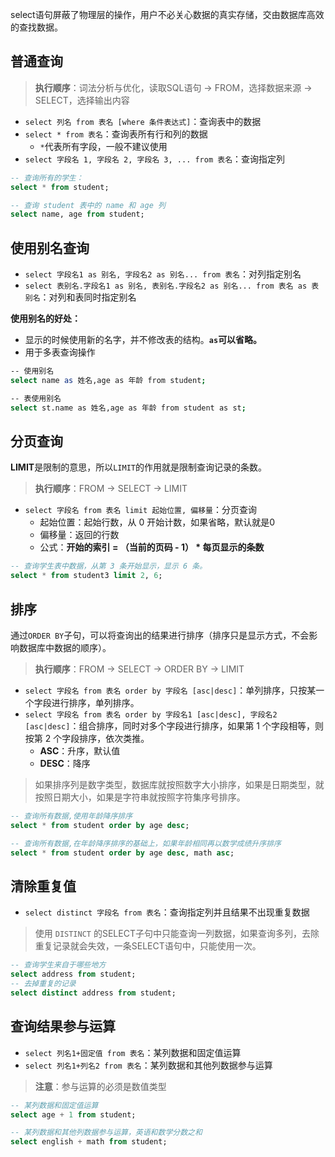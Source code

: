 
select语句屏蔽了物理层的操作，用户不必关心数据的真实存储，交由数据库高效的查找数据。

## 普通查询

> **执行顺序**：词法分析与优化，读取SQL语句 → FROM，选择数据来源 → SELECT，选择输出内容

* `select 列名 from 表名 [where 条件表达式]`：查询表中的数据
* `select * from 表名`：查询表所有行和列的数据
  * `*`代表所有字段，一般不建议使用
* `select 字段名 1, 字段名 2, 字段名 3, ... from 表名`：查询指定列

```sql
-- 查询所有的学生：
select * from student;

-- 查询 student 表中的 name 和 age 列
select name, age from student;
```


## 使用别名查询

* `select 字段名1 as 别名, 字段名2 as 别名... from 表名`：对列指定别名
* `select 表别名.字段名1 as 别名, 表别名.字段名2 as 别名... from 表名 as 表别名`：对列和表同时指定别名


**使用别名的好处：**

* 显示的时候使用新的名字，并不修改表的结构。**`as`可以省略。**
* 用于多表查询操作

```bash
-- 使用别名
select name as 姓名,age as 年龄 from student;

-- 表使用别名
select st.name as 姓名,age as 年龄 from student as st;
```


## 分页查询

**LIMIT**是限制的意思，所以`LIMIT`的作用就是限制查询记录的条数。

> **执行顺序**：FROM → SELECT → LIMIT
> 
* `select 字段名 from 表名 limit 起始位置, 偏移量`：分页查询
   * 起始位置：起始行数，从 0 开始计数，如果省略，默认就是0
   * 偏移量：返回的行数
   * 公式：**开始的索引 = （当前的页码 - 1） \* 每页显示的条数**

```sql
-- 查询学生表中数据，从第 3 条开始显示，显示 6 条。
select * from student3 limit 2, 6;
```


## 排序

通过`ORDER BY`子句，可以将查询出的结果进行排序（排序只是显示方式，不会影响数据库中数据的顺序）。

> **执行顺序**：FROM → SELECT → ORDER BY → LIMIT

* `select 字段名 from 表名 order by 字段名 [asc|desc]`：单列排序，只按某一个字段进行排序，单列排序。
* `select 字段名 from 表名 order by 字段名1 [asc|desc], 字段名2 [asc|desc]`：组合排序，同时对多个字段进行排序，如果第 1 个字段相等，则按第 2 个字段排序，依次类推。
  * **ASC**：升序，默认值
  * **DESC**：降序

> 如果排序列是数字类型，数据库就按照数字大小排序，如果是日期类型，就按照日期大小，如果是字符串就按照字符集序号排序。



```sql
-- 查询所有数据,使用年龄降序排序
select * from student order by age desc;

-- 查询所有数据,在年龄降序排序的基础上，如果年龄相同再以数学成绩升序排序
select * from student order by age desc, math asc;
```


## 清除重复值

* `select distinct 字段名 from 表名`：查询指定列并且结果不出现重复数据

> 使用 `DISTINCT` 的SELECT子句中只能查询一列数据，如果查询多列，去除重复记录就会失效，一条SELECT语句中，只能使用一次。

```sql
-- 查询学生来自于哪些地方
select address from student;
-- 去掉重复的记录
select distinct address from student;
```


## 查询结果参与运算

* `select 列名1+固定值 from 表名`：某列数据和固定值运算
* `select 列名1+列名2 from 表名`：某列数据和其他列数据参与运算

> **注意**：参与运算的必须是数值类型

```sql
-- 某列数据和固定值运算
select age + 1 from student;

-- 某列数据和其他列数据参与运算，英语和数学分数之和
select english + math from student;
```
